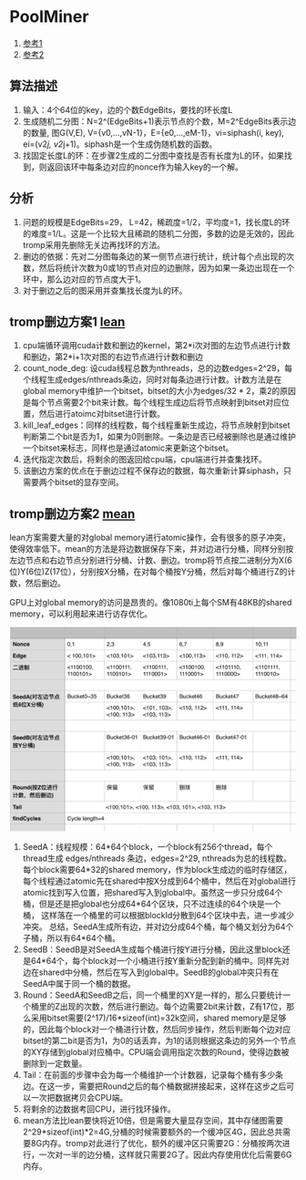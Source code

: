 # PoolMiner
1. [参考1](https://github.com/tromp/cuckoo/blob/master/doc/cuckoo.pdf?raw=true)
2. [参考2](https://github.com/tromp/cuckoo)


## 算法描述
1. 输入：4个64位的key，边的个数EdgeBits，要找的环长度L
2. 生成随机二分图：N=2^(EdgeBits+1)表示节点的个数，M=2^EdgeBits表示边的数量, 图G(V,E), V={v0,...,vN-1}，E={e0,...,eM-1}，vi=siphash(i, key), ei=(v2*j, v2*j+1)。siphash是一个生成伪随机数的函数。
3. 找固定长度L的环：在步骤2生成的二分图中查找是否有长度为L的环，如果找到，则返回该环中每条边对应的nonce作为输入key的一个解。

## 分析
1. 问题的规模是EdgeBits=29， L=42，稀疏度=1\/2，平均度=1，找长度L的环的难度=1\/L。这是一个比较大且稀疏的随机二分图，多数的边是无效的，因此tromp采用先删除无关边再找环的方法。
2. 删边的依据：先对二分图每条边的某一侧节点进行统计，统计每个点出现的次数，然后将统计次数为0或1的节点对应的边删除，因为如果一条边出现在一个环中，那么边对应的节点度大于1。
3. 对于删边之后的图采用并查集找长度为L的环。

## tromp删边方案1 [lean](https://github.com/tromp/cuckoo/blob/master/src/cuckoo/lean.cu)
1. cpu端循环调用cuda计数和删边的kernel，第2\*i次对图的左边节点进行计数和删边，第2\*i+1次对图的右边节点进行计数和删边
2. count_node_deg: 设cuda线程总数为nthreads，总的边数edges=2^29，每个线程生成edges/nthreads条边，同时对每条边进行计数。计数方法是在global memory中维护一个bitset，bitset的大小为edges/32 \* 2，乘2的原因是每个节点需要2个bit来计数。每个线程生成边后将节点映射到bitset对应位置，然后进行atoimc对bitset进行计数。
3. kill_leaf_edges：同样的线程数，每个线程重新生成边，将节点映射到bitset判断第二个bit是否为1，如果为0则删除。一条边是否已经被删除也是通过维护一个bitset来标志，同样也是通过atomic来更新这个bitset。
4. 迭代指定次数后，将剩余的图返回给cpu端，cpu端进行并查集找环。
5. 该删边方案的优点在于删边过程不保存边的数据，每次重新计算siphash，只需要两个bitset的显存空间。

## tromp删边方案2 [mean](https://github.com/tromp/cuckoo/blob/master/src/cuckoo/mean.cu)
lean方案需要大量的对global memory进行atomic操作，会有很多的原子冲突，使得效率低下。mean的方法是将边数据保存下来，并对边进行分桶，同样分别按左边节点和右边节点分别进行分桶、计数、删边。tromp将节点按二进制分为X(6位)Y(6位)Z(17位），分别按X分桶，在对每个桶按Y分桶，然后对每个桶进行Z的计数，然后删边。

GPU上对global memory的访问是昂贵的。像1080ti上每个SM有48KB的shared memory，可以利用起来进行访存优化。

<img src="https://github.com/CortexFoundation/PoolMiner/blob/zkh_dev/mean_case1.png" />

1. SeedA：线程规模：64\*64个block，一个block有256个thread，每个thread生成 edges/nthreads 条边，edges=2^29, nthreads为总的线程数。 每个block需要64\*32的shared memory，作为block生成边的临时存储区，每个线程通过atomic先在shared中按X分成到64个桶中，然后在对global进行atomic找到写入位置，把shared写入到global中。虽然这一步只分成64个桶，但是还是把global也分成64\*64个区块，只不过连续的64个块是一个桶， 这样落在一个桶里的可以根据blockId分散到64个区块中去，进一步减少冲突。 总结，SeedA生成所有边，并对边分成64个桶，每个桶又划分为64个子桶，所以有64\*64个桶。 
2. SeedB：SeedB是对SeedA生成每个桶进行按Y进行分桶，因此这里block还是64*64个，每个block对一个小桶进行按Y重新分配到新的桶中。同样先对边在shared中分桶，然后在写入到global中。SeedB的global冲突只有在SeedA中属于同一个桶的数据。
3. Round：SeedA和SeedB之后，同一个桶里的XY是一样的，那么只要统计一个桶里的Z出现的次数，然后进行删边。每个边需要2bit来计数，Z有17位，那么采用bitset需要(2^17)/16*sizeof(int)=32k空间，shared memory是足够的，因此每个block对一个桶进行计数，然后同步操作，然后判断每个边对应bitset的第二bit是否为1，为0的话丢弃，为1的话则根据这条边的另外一个节点的XY存储到global对应桶中。CPU端会调用指定次数的Round，使得边数被删除到一定数量。
4. Tail：在前面的步骤中会为每一个桶维护一个计数器，记录每个桶有多少条边。在这一步，需要把Round之后的每个桶数据拼接起来，这样在这步之后可以一次把数据拷贝会CPU端。
5. 将剩余的边数据考回CPU，进行找环操作。
6. mean方法比lean要快将近10倍，但是需要大量显存空间，其中存储图需要2^29*sizeof(int)*2=4G,分桶的时候需要额外的一个缓冲区4G，因此总共需要8G内存。tromp对此进行了优化，额外的缓冲区只需要2G：分桶按两次进行，一次对一半的边分桶，这样就只需要2G了。因此内存使用优化后需要6G内存。

